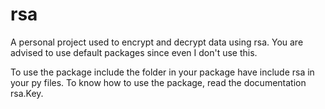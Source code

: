 # rsa
A personal project used to encrypt and decrypt data using rsa. You are advised to use default packages since even I don't use this.

To use the package include the folder in your package have include rsa in your py files.
To know how to use the package, read the documentation rsa.Key.
